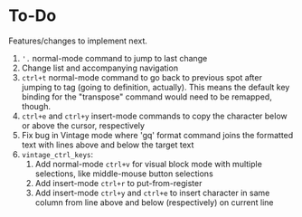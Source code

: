 To-Do
=====

Features/changes to implement next.


1. `'.` normal-mode command to jump to last change
2. Change list and accompanying navigation
3. `ctrl+t` normal-mode command to go back to previous spot after jumping to tag (going to definition, actually). This means the default key binding for the "transpose" command would need to be remapped, though.
4. `ctrl+e` and `ctrl+y` insert-mode commands to copy the character below or above the cursor, respectively
5. Fix bug in Vintage mode where 'gq' format command joins the formatted text with lines above and below the target text
6. `vintage_ctrl_keys`:
    1. Add normal-mode `ctrl+v` for visual block mode with multiple selections, like middle-mouse button selections
    2. Add insert-mode `ctrl+r` to put-from-register
    3. Add insert-mode `ctrl+y` and `ctrl+e` to insert character in same column from line above and below (respectively) on current line

